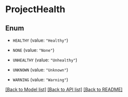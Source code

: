 # ProjectHealth

## Enum


* `HEALTHY` (value: `"Healthy"`)

* `NONE` (value: `"None"`)

* `UNHEALTHY` (value: `"Unhealthy"`)

* `UNKNOWN` (value: `"Unknown"`)

* `WARNING` (value: `"Warning"`)


[[Back to Model list]](../README.md#documentation-for-models) [[Back to API list]](../README.md#documentation-for-api-endpoints) [[Back to README]](../README.md)


